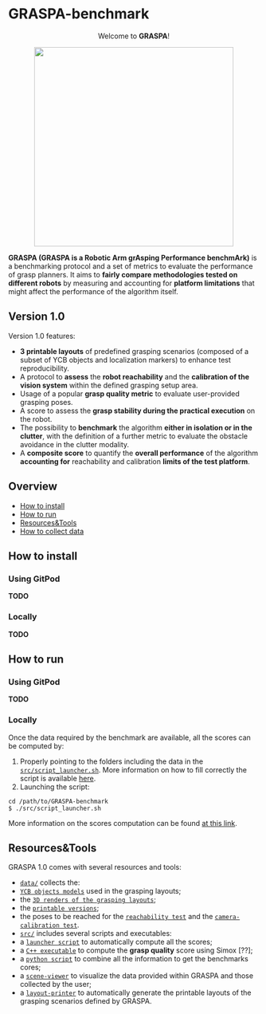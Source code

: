 # GRASPA-benchmark


<p align="center">
 Welcome to <b>GRASPA</b>!
 </p>
 <p align="center">
<img src="https://github.com/robotology/GRASPA-benchmark/blob/master/media/benchmark-setup2.jpg" width=400>
</p>

**GRASPA (GRASPA is a Robotic Arm grAsping Performance benchmArk)** is
 a benchmarking protocol and a set of metrics to evaluate the performance of grasp planners. It aims to **fairly compare methodologies tested on different robots** by measuring and accounting for **platform limitations** that might affect the performance of the algorithm itself.

 ## Version 1.0
 Version 1.0 features:
 -  **3 printable layouts** of predefined grasping scenarios (composed of a subset of YCB objects and localization markers) to enhance test reproducibility.
 - A protocol to **assess** the **robot reachability** and the **calibration of the vision system** within the defined grasping setup area.
 - Usage of a popular **grasp quality metric** to evaluate user-provided grasping poses.
 - A score to assess the **grasp stability during the practical execution** on the robot.
 - The possibility to **benchmark** the algorithm **either in isolation or in the clutter**, with the definition of a further metric to  evaluate the obstacle avoidance in the clutter modality.
 - A **composite score** to quantify the **overall performance** of the algorithm **accounting for** reachability and calibration **limits of the test platform**.

## Overview
- [How to install]()
- [How to run]()
- [Resources&Tools]()
- [How to collect data]()
 ## How to install
  ### Using GitPod
 **TODO**
 ### Locally
 **TODO**

 ## How to run
 ### Using GitPod
 **TODO**

 ### Locally
 Once the data required by the benchmark are available, all the scores can be computed by:
 1. Properly pointing to the folders including the data in the [`src/script_launcher.sh`](https://github.com/robotology/GRASPA-benchmark/blob/master/src/script_launcher.sh). More information on how to fill correctly the script is available [here]().
 2. Launching the script:
 ```
 cd /path/to/GRASPA-benchmark
 $ ./src/script_launcher.sh
 ```
 More information on the scores computation can be found [at this link](https://github.com/robotology/GRASPA-benchmark/tree/master/src).

 ## Resources&Tools
GRASPA 1.0 comes with several resources and tools:
-  [`data/`](https://github.com/robotology/GRASPA-benchmark/tree/master/data) collects the:
 - [`YCB objects models`](https://github.com/robotology/GRASPA-benchmark/tree/master/data/objects) used in the grasping layouts;
 - the [`3D renders of the grasping layouts`](https://github.com/robotology/GRASPA-benchmark/tree/master/data/scenes/grasping/3D_scenes);
 - the [`printable versions`](https://github.com/robotology/GRASPA-benchmark/tree/master/data/scenes/grasping/3D_scenes);
 - the poses to be reached for the [`reachability test`](https://github.com/robotology/GRASPA-benchmark/tree/master/data/scenes/reachability) and the [`camera-calibration test`](https://github.com/robotology/GRASPA-benchmark/tree/master/data/scenes/camera_calibration).
- [`src/`](https://github.com/robotology/GRASPA-benchmark/tree/master/src) includes several scripts and executables:
 - a [`launcher script`](https://github.com/robotology/GRASPA-benchmark/blob/master/src/script_launcher.sh) to automatically compute all the scores;
 - a [`C++ executable`](https://github.com/robotology/GRASPA-benchmark/tree/master/src/compute-grasp-quality-with-visu) to compute the **grasp quality** score using Simox [??];
 - a [`python script`](https://github.com/robotology/GRASPA-benchmark/blob/master/src/scores_evaluation.py) to combine all the information to get the benchmarks cores;
 - a [`scene-viewer`](https://github.com/robotology/GRASPA-benchmark/tree/master/src/scene-viewer) to visualize the data provided within GRASPA and those collected by the user;
 - a [`layout-printer`](https://github.com/robotology/GRASPA-benchmark/tree/master/src/layout-printer) to automatically generate the printable layouts of the grasping scenarios defined by GRASPA.
